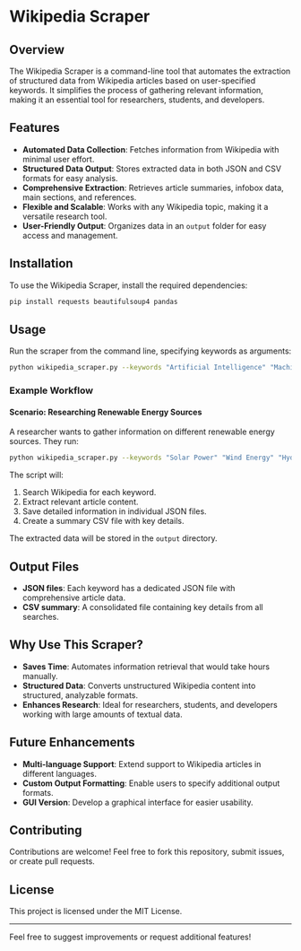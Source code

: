 # Wikipedia Scraper

## Overview
The Wikipedia Scraper is a command-line tool that automates the extraction of structured data from Wikipedia articles based on user-specified keywords. It simplifies the process of gathering relevant information, making it an essential tool for researchers, students, and developers.

## Features
- **Automated Data Collection**: Fetches information from Wikipedia with minimal user effort.
- **Structured Data Output**: Stores extracted data in both JSON and CSV formats for easy analysis.
- **Comprehensive Extraction**: Retrieves article summaries, infobox data, main sections, and references.
- **Flexible and Scalable**: Works with any Wikipedia topic, making it a versatile research tool.
- **User-Friendly Output**: Organizes data in an `output` folder for easy access and management.

## Installation
To use the Wikipedia Scraper, install the required dependencies:
```bash
pip install requests beautifulsoup4 pandas
```

## Usage
Run the scraper from the command line, specifying keywords as arguments:
```bash
python wikipedia_scraper.py --keywords "Artificial Intelligence" "Machine Learning"
```

### Example Workflow
#### Scenario: Researching Renewable Energy Sources
A researcher wants to gather information on different renewable energy sources. They run:
```bash
python wikipedia_scraper.py --keywords "Solar Power" "Wind Energy" "Hydroelectric" "Geothermal Energy"
```
The script will:
1. Search Wikipedia for each keyword.
2. Extract relevant article content.
3. Save detailed information in individual JSON files.
4. Create a summary CSV file with key details.

The extracted data will be stored in the `output` directory.

## Output Files
- **JSON files**: Each keyword has a dedicated JSON file with comprehensive article data.
- **CSV summary**: A consolidated file containing key details from all searches.

## Why Use This Scraper?
- **Saves Time**: Automates information retrieval that would take hours manually.
- **Structured Data**: Converts unstructured Wikipedia content into structured, analyzable formats.
- **Enhances Research**: Ideal for researchers, students, and developers working with large amounts of textual data.

## Future Enhancements
- **Multi-language Support**: Extend support to Wikipedia articles in different languages.
- **Custom Output Formatting**: Enable users to specify additional output formats.
- **GUI Version**: Develop a graphical interface for easier usability.

## Contributing
Contributions are welcome! Feel free to fork this repository, submit issues, or create pull requests.

## License
This project is licensed under the MIT License.

---
Feel free to suggest improvements or request additional features!

